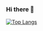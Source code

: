 ### Hi there 👋

[![Top Langs](https://github-readme-stats.vercel.app/api/top-langs/?username=szogyenyid&layout=compact)](https://github.com/anuraghazra/github-readme-stats)

<!--
**szogyenyid/szogyenyid** is a ✨ _special_ ✨ repository because its `README.md` (this file) appears on your GitHub profile.

Here are some ideas to get you started:

- 🔭 I’m currently working on ...
- 🌱 I’m currently learning ...
- 👯 I’m looking to collaborate on ...
- 🤔 I’m looking for help with ...
- 💬 Ask me about ...
- 📫 How to reach me: ...
- 😄 Pronouns: ...
- ⚡ Fun fact: ...
-->
